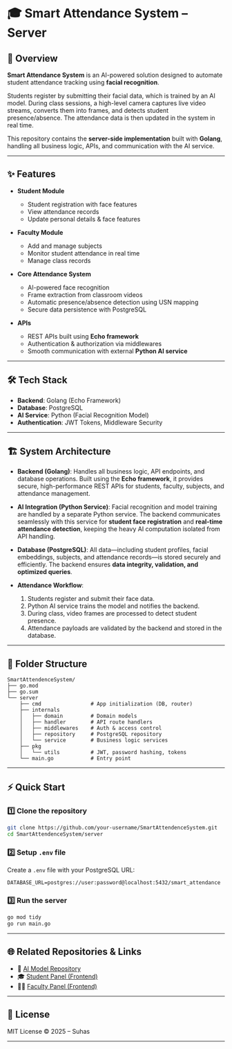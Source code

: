 
# 🎓 Smart Attendance System – Server

## 📖 Overview

**Smart Attendance System** is an AI-powered solution designed to automate student attendance tracking using **facial recognition**.

Students register by submitting their facial data, which is trained by an AI model. During class sessions, a high-level camera captures live video streams, converts them into frames, and detects student presence/absence. The attendance data is then updated in the system in real time.

This repository contains the **server-side implementation** built with **Golang**, handling all business logic, APIs, and communication with the AI service.

---

## ✨ Features

* **Student Module**

  * Student registration with face features
  * View attendance records
  * Update personal details & face features

* **Faculty Module**

  * Add and manage subjects
  * Monitor student attendance in real time
  * Manage class records

* **Core Attendance System**

  * AI-powered face recognition
  * Frame extraction from classroom videos
  * Automatic presence/absence detection using USN mapping
  * Secure data persistence with PostgreSQL

* **APIs**

  * REST APIs built using **Echo framework**
  * Authentication & authorization via middlewares
  * Smooth communication with external **Python AI service**

---

## 🛠️ Tech Stack

* **Backend**: Golang (Echo Framework)
* **Database**: PostgreSQL
* **AI Service**: Python (Facial Recognition Model)
* **Authentication**: JWT Tokens, Middleware Security

---

## 🏗️ System Architecture

* **Backend (Golang)**: Handles all business logic, API endpoints, and database operations. Built using the **Echo framework**, it provides secure, high-performance REST APIs for students, faculty, subjects, and attendance management.

* **AI Integration (Python Service)**: Facial recognition and model training are handled by a separate Python service. The backend communicates seamlessly with this service for **student face registration** and **real-time attendance detection**, keeping the heavy AI computation isolated from API handling.

* **Database (PostgreSQL)**: All data—including student profiles, facial embeddings, subjects, and attendance records—is stored securely and efficiently. The backend ensures **data integrity, validation, and optimized queries**.

* **Attendance Workflow**:

  1. Students register and submit their face data.
  2. Python AI service trains the model and notifies the backend.
  3. During class, video frames are processed to detect student presence.
  4. Attendance payloads are validated by the backend and stored in the database.

---

## 📂 Folder Structure

```
SmartAttendenceSystem/
├── go.mod
├── go.sum
└── server
    ├── cmd                # App initialization (DB, router)
    ├── internals
    │   ├── domain         # Domain models
    │   ├── handler        # API route handlers
    │   ├── middlewares    # Auth & access control
    │   ├── repository     # PostgreSQL repository
    │   └── service        # Business logic services
    ├── pkg
    │   └── utils          # JWT, password hashing, tokens
    └── main.go            # Entry point
```

---

## ⚡ Quick Start

### 1️⃣ Clone the repository

```bash
git clone https://github.com/your-username/SmartAttendenceSystem.git
cd SmartAttendenceSystem/server
```

### 2️⃣ Setup `.env` file

Create a `.env` file with your PostgreSQL URL:

```env
DATABASE_URL=postgres://user:password@localhost:5432/smart_attendance
```

### 3️⃣ Run the server

```bash
go mod tidy
go run main.go
```

---

## 🌐 Related Repositories & Links

* 🤖 [AI Model Repository](https://github.com/kumar-kiran-24/Automated-Attendance-System)
* 🎓 [Student Panel (Frontend)](https://student-aiet.vercel.app/)
* 🧑‍🏫 [Faculty Panel (Frontend)](https://faculty-aiet.vercel.app/)

---

## 📜 License

MIT License © 2025 – Suhas

---